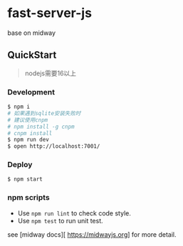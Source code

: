 # fast-server-js

base on midway

## QuickStart

> nodejs需要16以上

<!-- add docs here for user -->


### Development

```bash
$ npm i
# 如果遇到sqlite安装失败时
# 建议使用cnpm
# npm install -g cnpm
# cnpm install
$ npm run dev
$ open http://localhost:7001/
```

### Deploy

```bash
$ npm start
```

### npm scripts

- Use `npm run lint` to check code style.
- Use `npm test` to run unit test.


[midway]: https://midwayjs.org

see [midway docs][ https://midwayjs.org] for more detail.



